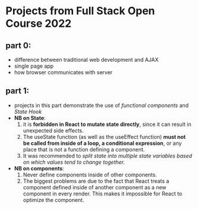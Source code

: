 # Projects from Full Stack Open Course 2022
## part 0:
- difference between traditional web development and AJAX
- single page app
- how browser communicates with server

## part 1:
- projects in this part demonstrate the use of *functional components* and *State Hook*
- **NB on State**: 
  1. it is **forbidden in React to mutate state directly**, since it can result in unexpected side effects.
  2. The useState function (as well as the useEffect function) **must not be called from inside of a loop, a conditional expression**, or any place that is not a function defining a component.
  3. It was recommended to *split state into multiple state variables based on which values tend to change together.*
 - **NB on components**:
   1. Never define components inside of other components.
   2. The biggest problems are due to the fact that React treats a component defined inside of another component as a new component in every render. This makes it impossible for React to optimize the component.
